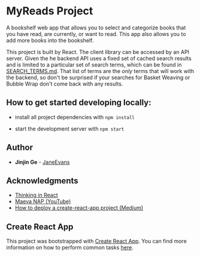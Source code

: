 # MyReads Project

A bookshelf web app that allows you to select and categorize books that you have read, are currently, or want to read. This app also allows you to add more books into the bookshelf.

This project is built by React. The client library can be accessed by an API server. Given the he backend API uses a fixed set of cached search results and is limited to a particular set of search terms, which can be found in [SEARCH_TERMS.md](SEARCH_TERMS.md). That list of terms are the _only_ terms that will work with the backend, so don't be surprised if your searches for Basket Weaving or Bubble Wrap don't come back with any results.


## How to get started developing locally:

* install all project dependencies with `npm install`
<!-- * install additional project dependencies with `npm install -- save react-dom react-router-dom`  -->
* start the development server with `npm start`

## Author
* **Jinjin Ge** - [JaneEvans](https://janeevans.github.io/my-portfolio-website)

## Acknowledgments

* [Thinking in React](https://reactjs.org/docs/thinking-in-react.html)
* [Maeva NAP (YouTube)](https://www.youtube.com/channel/UCqKeTmQIyIXxSSKfFdfbnIg)
* [How to deploy a create-react-app project (Medium)](https://medium.freecodecamp.org/surge-vs-github-pages-deploying-a-create-react-app-project-c0ecbf317089)

## Create React App

This project was bootstrapped with [Create React App](https://github.com/facebookincubator/create-react-app). You can find more information on how to perform common tasks [here](https://github.com/facebookincubator/create-react-app/blob/master/packages/react-scripts/template/README.md).


